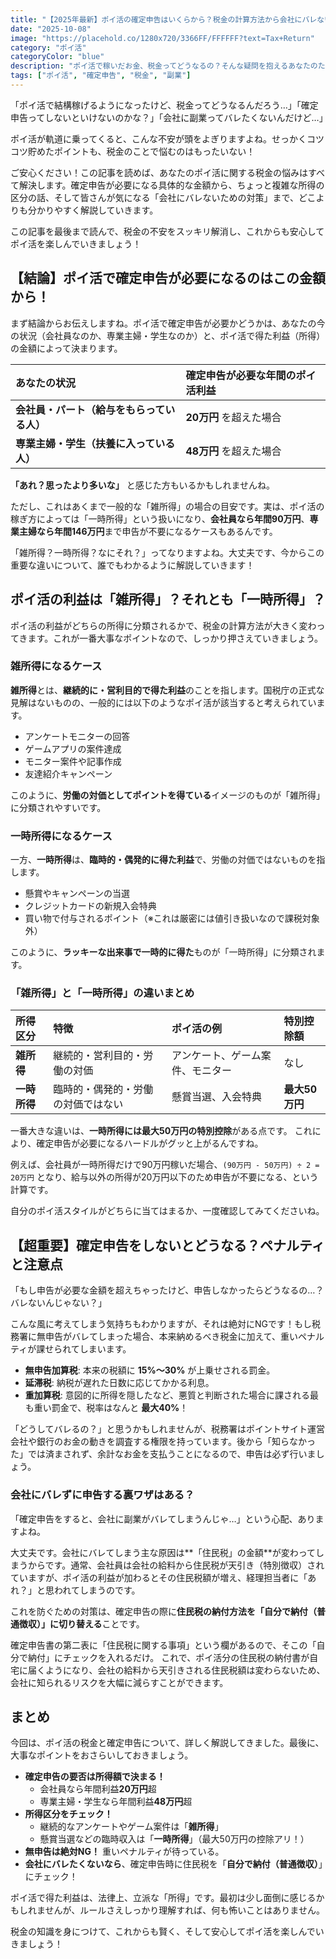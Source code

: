 ```yaml
---
title: "【2025年最新】ポイ活の確定申告はいくらから？税金の計算方法から会社にバレない対策まで徹底解説！"
date: "2025-10-08"
image: "https://placehold.co/1280x720/3366FF/FFFFFF?text=Tax+Return"
category: "ポイ活"
categoryColor: "blue"
description: "ポイ活で稼いだお金、税金ってどうなるの？そんな疑問を抱えるあなたのために、確定申告が必要になる金額や所得の区分、計算方法、そして会社にバレずに申告するコツまで、専門的な内容を誰でもわかるように徹底解説します！"
tags: ["ポイ活", "確定申告", "税金", "副業"]
---
```


「ポイ活で結構稼げるようになったけど、税金ってどうなるんだろう…」「確定申告ってしないといけないのかな？」「会社に副業ってバレたくないんだけど…」

ポイ活が軌道に乗ってくると、こんな不安が頭をよぎりますよね。せっかくコツコツ貯めたポイントも、税金のことで悩むのはもったいない！

ご安心ください！この記事を読めば、あなたのポイ活に関する税金の悩みはすべて解決します。確定申告が必要になる具体的な金額から、ちょっと複雑な所得の区分の話、そして皆さんが気になる「会社にバレないための対策」まで、どこよりも分かりやすく解説していきます。

この記事を最後まで読んで、税金の不安をスッキリ解消し、これからも安心してポイ活を楽しんでいきましょう！

## 【結論】ポイ活で確定申告が必要になるのはこの金額から！

まず結論からお伝えしますね。ポイ活で確定申告が必要かどうかは、あなたの今の状況（会社員なのか、専業主婦・学生なのか）と、ポイ活で得た利益（所得）の金額によって決まります。

| あなたの状況 | 確定申告が必要な年間のポイ活利益 |
| :--- | :--- |
| **会社員・パート（給与をもらっている人）** | **20万円** を超えた場合 |
| **専業主婦・学生（扶養に入っている人）** | **48万円** を超えた場合 |

**「あれ？思ったより多いな」** と感じた方もいるかもしれませんね。

ただし、これはあくまで一般的な「雑所得」の場合の目安です。実は、ポイ活の稼ぎ方によっては「一時所得」という扱いになり、**会社員なら年間90万円**、**専業主婦なら年間146万円**まで申告が不要になるケースもあるんです。

「雑所得？一時所得？なにそれ？」ってなりますよね。大丈夫です、今からこの重要な違いについて、誰でもわかるように解説していきます！

## ポイ活の利益は「雑所得」？それとも「一時所得」？

ポイ活の利益がどちらの所得に分類されるかで、税金の計算方法が大きく変わってきます。これが一番大事なポイントなので、しっかり押さえていきましょう。

### 雑所得になるケース

**雑所得**とは、**継続的に・営利目的で得た利益**のことを指します。国税庁の正式な見解はないものの、一般的には以下のようなポイ活が該当すると考えられています。

* アンケートモニターの回答
* ゲームアプリの案件達成
* モニター案件や記事作成
* 友達紹介キャンペーン

このように、**労働の対価としてポイントを得ている**イメージのものが「雑所得」に分類されやすいです。

### 一時所得になるケース

一方、**一時所得**は、**臨時的・偶発的に得た利益**で、労働の対価ではないものを指します。

* 懸賞やキャンペーンの当選
* クレジットカードの新規入会特典
* 買い物で付与されるポイント（※これは厳密には値引き扱いなので課税対象外）

このように、**ラッキーな出来事で一時的に得た**ものが「一時所得」に分類されます。

### 「雑所得」と「一時所得」の違いまとめ

| 所得区分 | 特徴 | ポイ活の例 | 特別控除額 |
| :--- | :--- | :--- | :--- |
| **雑所得** | 継続的・営利目的・労働の対価 | アンケート、ゲーム案件、モニター | なし |
| **一時所得** | 臨時的・偶発的・労働の対価ではない | 懸賞当選、入会特典 | **最大50万円** |

一番大きな違いは、**一時所得には最大50万円の特別控除**がある点です。 これにより、確定申告が必要になるハードルがグッと上がるんですね。

例えば、会社員が一時所得だけで90万円稼いだ場合、`(90万円 - 50万円) ÷ 2 = 20万円` となり、給与以外の所得が20万円以下のため申告が不要になる、という計算です。

自分のポイ活スタイルがどちらに当てはまるか、一度確認してみてくださいね。

## 【超重要】確定申告をしないとどうなる？ペナルティと注意点

「もし申告が必要な金額を超えちゃったけど、申告しなかったらどうなるの…？バレないんじゃない？」

こんな風に考えてしまう気持ちもわかりますが、それは絶対にNGです！もし税務署に無申告がバレてしまった場合、本来納めるべき税金に加えて、重いペナルティが課せられてしまいます。

* **無申告加算税**: 本来の税額に **15%～30%** が上乗せされる罰金。
* **延滞税**: 納税が遅れた日数に応じてかかる利息。
* **重加算税**: 意図的に所得を隠したなど、悪質と判断された場合に課される最も重い罰金で、税率はなんと **最大40%**！

「どうしてバレるの？」と思うかもしれませんが、税務署はポイントサイト運営会社や銀行のお金の動きを調査する権限を持っています。後から「知らなかった」では済まされず、余計なお金を支払うことになるので、申告は必ず行いましょう。

### 会社にバレずに申告する裏ワザはある？

「確定申告をすると、会社に副業がバレてしまうんじゃ…」という心配、ありますよね。

大丈夫です。会社にバレてしまう主な原因は**「住民税」の金額**が変わってしまうからです。通常、会社員は会社の給料から住民税が天引き（特別徴収）されていますが、ポイ活の利益が加わるとその住民税額が増え、経理担当者に「あれ？」と思われてしまうのです。

これを防ぐための対策は、確定申告の際に**住民税の納付方法を「自分で納付（普通徴収）」に切り替える**ことです。

確定申告書の第二表に「住民税に関する事項」という欄があるので、そこの「自分で納付」にチェックを入れるだけ。 これで、ポイ活分の住民税の納付書が自宅に届くようになり、会社の給料から天引きされる住民税額は変わらないため、会社に知られるリスクを大幅に減らすことができます。

## まとめ

今回は、ポイ活の税金と確定申告について、詳しく解説してきました。最後に、大事なポイントをおさらいしておきましょう。

* **確定申告の要否は所得額で決まる！**
    * 会社員なら年間利益**20万円**超
    * 専業主婦・学生なら年間利益**48万円**超
* **所得区分をチェック！**
    * 継続的なアンケートやゲーム案件は「**雑所得**」
    * 懸賞当選などの臨時収入は「**一時所得**」（最大50万円の控除アリ！）
* **無申告は絶対NG！** 重いペナルティが待っている。
* **会社にバレたくないなら**、確定申告時に住民税を「**自分で納付（普通徴収）**」にチェック！

ポイ活で得た利益は、法律上、立派な「所得」です。最初は少し面倒に感じるかもしれませんが、ルールさえしっかり理解すれば、何も怖いことはありません。

税金の知識を身につけて、これからも賢く、そして安心してポイ活を楽しんでいきましょう！
